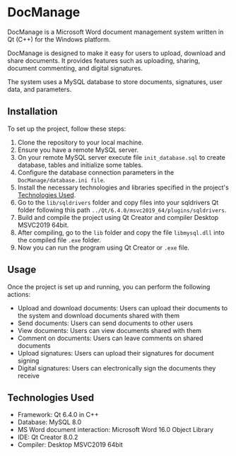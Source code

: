 # DocManage
DocManage is a Microsoft Word document management system written in Qt (C++) for the Windows platform. 

DocManage is designed to make it easy for users to upload, download and share documents. It provides features such as uploading, sharing, document commenting, and digital signatures. 

The system uses a MySQL database to store documents, signatures, user data, and parameters.

## Installation
To set up the project, follow these steps:
1. Clone the repository to your local machine.
2. Ensure you have a remote MySQL server.
3. On your remote MySQL server execute file ```init_database.sql``` to create database, tables and initialize some tables.
4. Configure the database connection parameters in the ```DocManage/database.ini file```.
5. Install the necessary technologies and libraries specified in the project's [Technologies Used](#technologies-used).
6. Go to the ```lib/sqldrivers``` folder and copy files into your sqldrivers Qt folder following this path ```../Qt/6.4.0/msvc2019_64/plugins/sqldrivers```.
7. Build and compile the project using Qt Creator and compiler Desktop MSVC2019 64bit.
8. After compiling, go to the ```lib``` folder and copy the file ``libmysql.dll`` into the compiled file ```.exe``` folder.
9. Now you can run the program using Qt Creator or ```.exe``` file.

## Usage
Once the project is set up and running, you can perform the following actions:
- Upload and download documents: Users can upload their documents to the system and download documents shared with them
- Send documents: Users can send documents to other users
- View documents: Users can view documents shared with them
- Comment on documents: Users can leave comments on shared documents
- Upload signatures: Users can upload their signatures for document signing
- Digital signatures: Users can electronically sign the documents they receive

## Technologies Used
- Framework: Qt 6.4.0 in C++
- Database: MySQL 8.0
- MS Word document interaction: Microsoft Word 16.0 Object Library
- IDE: Qt Creator 8.0.2
- Compiler: Desktop MSVC2019 64bit
